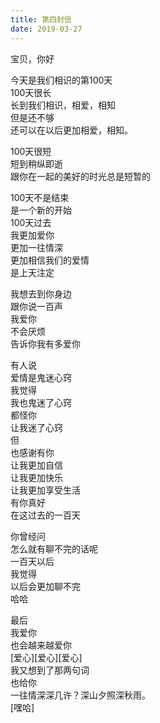 ```yaml
---    
title: 第四封信    
date: 2019-03-27    
---    
```

    
    
    
    
宝贝，你好    
    
今天是我们相识的第100天    
100天很长    
长到我们相识，相爱，相知    
但是还不够    
还可以在以后更加相爱，相知。    
    
100天很短    
短到稍纵即逝    
跟你在一起的美好的时光总是短暂的    
    
100天不是结束    
是一个新的开始    
100天过去    
我更加爱你    
更加一往情深    
更加相信我们的爱情    
是上天注定    
    
我想去到你身边    
跟你说一百声    
我爱你    
不会厌烦    
告诉你我有多爱你    
    
有人说    
爱情是鬼迷心窍    
我觉得    
我也鬼迷了心窍    
都怪你    
让我迷了心窍    
但    
也感谢有你    
让我更加自信    
让我更加快乐    
让我更加享受生活    
有你真好    
在这过去的一百天    
    
你曾经问    
怎么就有聊不完的话呢    
一百天以后    
我觉得    
以后会更加聊不完    
哈哈    
    
最后    
我爱你    
也会越来越爱你    
[爱心][爱心][爱心]    
我又想到了那两句词    
也给你    
一往情深深几许？深山夕照深秋雨。    
[嘿哈]